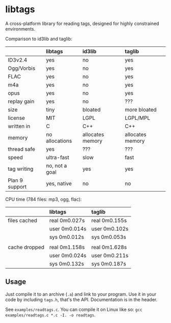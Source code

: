 libtags
=======

A cross-platform library for reading tags, designed for highly constrained environments.

Comparison to id3lib and taglib:

|                | libtags         | id3lib           | taglib           |
|:---------------|:----------------|:-----------------|:-----------------|
| ID3v2.4        | yes             | no               | yes              |
| Ogg/Vorbis     | yes             | no               | yes              |
| FLAC           | yes             | no               | yes              |
| m4a            | yes             | no               | yes              |
| opus           | yes             | no               | yes              |
| replay gain    | yes             | no               | ???              |
| size           | tiny            | bloated          | more bloated     |
| license        | MIT             | LGPL             | LGPL/MPL         |
| written in     | C               | C++              | C++              |
| memory         | no allocations  | allocates memory | allocates memory |
| thread safe    | yes             | ???              | ???              |
| speed          | ultra-fast      | slow             | fast             |
| tag writing    | no, not a goal  | yes              | yes              |
| Plan 9 support | yes, native     | no               | no               |

CPU time (784 files: mp3, ogg, flac):

|                | libtags          | taglib           |
|:---------------|:-----------------|:-----------------|
| files cached   | real    0m0.027s | real    0m0.155s |
|                | user    0m0.014s | user    0m0.102s |
|                | sys     0m0.012s | sys     0m0.053s |
|                |                  |                  |
| cache dropped  | real    0m1.158s | real    0m1.628s |
|                | user    0m0.024s | user    0m0.211s |
|                | sys     0m0.132s | sys     0m0.187s |

## Usage

Just compile it to an archive (`.a`) and link to your program. Use it in your code
by including `tags.h`, that's the API. Documentation is in the header.

See `examples/readtags.c`. You can compile it on Linux like so: `gcc examples/readtags.c *.c -I. -o readtags`.
